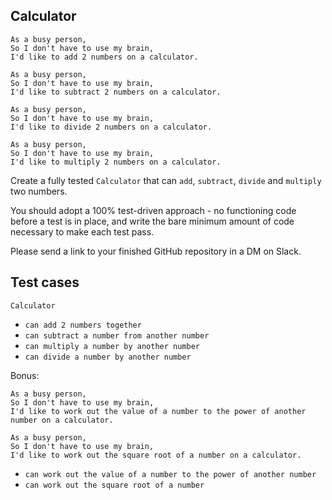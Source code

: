 ## Calculator

```
As a busy person,
So I don't have to use my brain,
I'd like to add 2 numbers on a calculator.
```

```
As a busy person,
So I don't have to use my brain,
I'd like to subtract 2 numbers on a calculator.
```

```
As a busy person,
So I don't have to use my brain,
I'd like to divide 2 numbers on a calculator.
```

```
As a busy person,
So I don't have to use my brain,
I'd like to multiply 2 numbers on a calculator.
```

Create a fully tested `Calculator` that can `add`, `subtract`, `divide` and `multiply` two numbers. 

You should adopt a 100% test-driven approach - no functioning code before a test is in place, and write the bare minimum amount of code necessary to make each test pass.

Please send a link to your finished GitHub repository in a DM on Slack.

## Test cases

`Calculator`

* `can add 2 numbers together`
* `can subtract a number from another number`
* `can multiply a number by another number`
* `can divide a number by another number`

Bonus:

```
As a busy person,
So I don't have to use my brain,
I'd like to work out the value of a number to the power of another number on a calculator.
```

```
As a busy person,
So I don't have to use my brain,
I'd like to work out the square root of a number on a calculator.
```

* `can work out the value of a number to the power of another number`
* `can work out the square root of a number`

